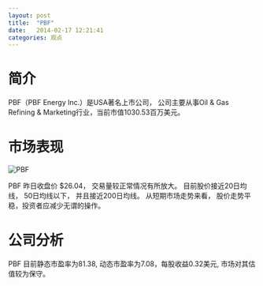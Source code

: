 ```yaml
---
layout: post
title:  "PBF"
date:   2014-02-17 12:21:41
categories: 观点
---
```


# 简介
PBF（PBF Energy Inc.）是USA著名上市公司，
公司主要从事Oil & Gas Refining & Marketing行业，当前市值1030.53百万美元。

# 市场表现

![PBF](http://finviz.com/chart.ashx?t=PBF&ty=c&ta=1&p=d&s=l)

PBF 昨日收盘价 $26.04，
交易量较正常情况有所放大。
目前股价接近20日均线，
50日均线以下，
并且接近200日均线。
从短期市场走势来看，
股价走势平稳，投资者应减少无谓的操作。

# 公司分析
PBF 目前静态市盈率为81.38, 动态市盈率为7.08，每股收益0.32美元,
市场对其估值较为保守。
